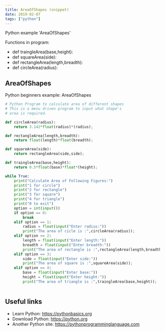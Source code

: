 ```yaml
---
title: AreaOfShapes (snippet)
date: 2019-02-07
tags: ["python"]
---
```

Python example 'AreaOfShapes'

Functions in program: 
* def traingleArea(base,height):
* def squareArea(side):
* def rectangleArea(length,breadth):
* def circleArea(radius):

## AreaOfShapes

Python beginners example: AreaOfShapes

```python
# Python Program to calculate area of different shapes
# This is a menu driven program to input what shape's
# area is required.

def circleArea(radius):
    return 3.142*float(radius)*(radius);

def rectangleArea(length,breadth):
    return float(length)*float(breadth);

def squareArea(side):
    return rectangleArea(side,side);

def traingleArea(base,height):
    return 0.5*float(base)*float*(height);

while True:
    print("Calculate Area of Following Figures:")
    print("1 for circle")
    print("2 for rectangle")
    print("3 for square")
    print("4 for triangle")
    print("0 to exit")
    option = int(input())
    if option == 0:
        break
    elif option == 1:
        radius = float(input("Enter radius:"))
        print("The area of cicle is :",circleArea(radius));
    elif option == 2:
        length = float(input("Enter length:"))
        breadth = float(input("Enter breadth:"))
        print("The area of rectangle is :",rectangleArea(length,breadth));
    elif option == 3:
        side = float(input("Enter side:"))
        print("The area of square is :",squareArea(side));
    elif option == 4:
        base = float(input("Enter base:"))
        height = float(input("Enter height:"))
        print("The area of triangle is :",traingleArea(base,height));    
    

```

## Useful links

- Learn Python: https://pythonbasics.org
- Download Python: https://python.org
- Another Python site: https://pythonprogramminglanguage.com
